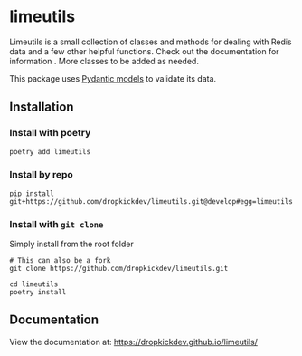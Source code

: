 limeutils
============

Limeutils is a small collection of classes and methods for dealing with Redis data and a few other helpful functions. Check out the documentation for information
. More classes to be added as needed.

This package uses [Pydantic models][pydantic] to validate its data.

[pydantic]: https://pydantic-docs.helpmanual.io/ 'Pydantic'


Installation
--------------

### Install with poetry

```bash
poetry add limeutils
```

### Install by repo

```
pip install git+https://github.com/dropkickdev/limeutils.git@develop#egg=limeutils
```

### Install with `git clone`

Simply install from the root folder

```
# This can also be a fork
git clone https://github.com/dropkickdev/limeutils.git

cd limeutils
poetry install
```

## Documentation

View the documentation at: https://dropkickdev.github.io/limeutils/